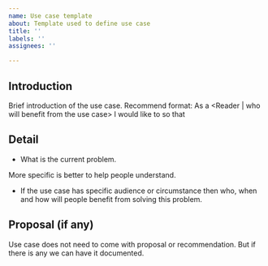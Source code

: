 ```yaml
---
name: Use case template
about: Template used to define use case
title: ''
labels: ''
assignees: ''

---
```


## Introduction

Brief introduction of the use case.
Recommend format: As a <Reader | who will benefit from the use case> I would like to <what is the use case> so that <how will benefit from the use case>

## Detail

* What is the current problem.

More specific is better to help people understand.

* If the use case has specific audience or circumstance then who, when and how will people benefit from solving this problem. 

## Proposal (if any)

Use case does not need to come with proposal or recommendation. But if there is any we can have it documented.
